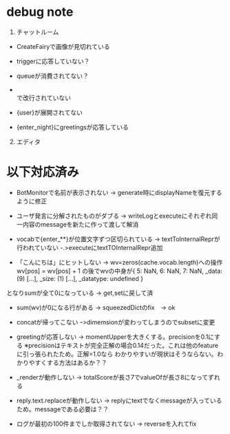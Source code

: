 debug note
==============

1. チャットルーム
* CreateFairyで画像が見切れている


* triggerに応答していない？

* queueが消費されてない？

* <br>で改行されていない
* {user}が展開されてない

* {enter_night}にgreetingsが応答している

2. エディタ


# 以下対応済み

* BotMonitorで名前が表示されない
-> generate時にdisplayNameを復元するように修正

* ユーザ発言に分解されたものがダブる
-> writeLogとexecuteにそれぞれ同一内容のmessageを新たに作って渡して解消

* vocabで{enter_**}が位置文字ずつ区切られている
-> textToInternalReprが行われていない
-.>executeにtextTOInternalRepr追加

* 「こんにちは」にヒットしない
-> wv=zeros(cache.vocab.length)への操作
   wv[pos] = wv[pos] + 1
   の後でwvの中身が{ 5: NaN, 6: NaN, 7: NaN, _data: (9) […], _size: (1) […], _datatype: undefined }

となりsumが全て0になっている -> get,setに戻して済

* sum(wv)が0になる行がある
-> squeezedDictのfix　-> ok

* concatが帰ってこない
ｰ>dimemsionが変わってしまうのでsubsetに変更


* greetingが応答しない
-> momentUpperを大きくする。precisionを0.1にする
※precisionはテキストが完全正解の場合0.14だった。これは他のfeatureに引っ張られたため。正解=1.0なら
わかりやすいが現状はそうならない。わかりやすくする方法はあるか？？

* _renderが動作しない
-> totalScoreが長さ7でvalueOfが長さ8になってずれる

* reply.text.replaceが動作しない
-> replyにtextでなくmessageが入っているため。messageである必要は？？

* ログが最初の100件までしか取得されてない
-> reverseを入れてfix


